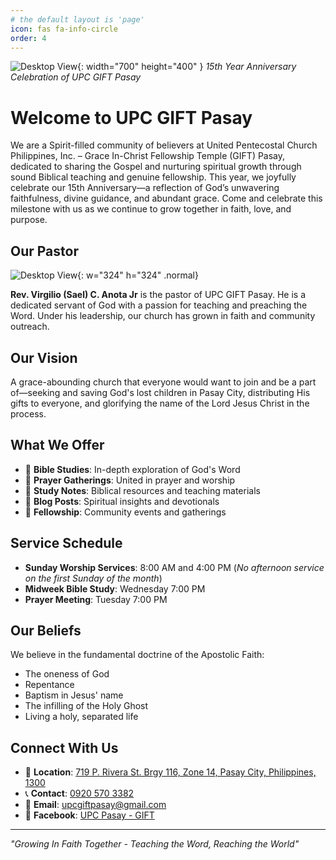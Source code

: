 ```yaml
---
# the default layout is 'page'
icon: fas fa-info-circle
order: 4
---
```


![Desktop View](https://ik.imagekit.io/g0xkgtz2g/giftchurch.jpg?updatedAt=1746626721382){: width="700" height="400" }
_15th Year Anniversary Celebration of UPC GIFT Pasay_

# Welcome to UPC GIFT Pasay

We are a Spirit-filled community of believers at United Pentecostal Church Philippines, Inc. – Grace In-Christ Fellowship Temple (GIFT) Pasay, dedicated to sharing the Gospel and nurturing spiritual growth through sound Biblical teaching and genuine fellowship. This year, we joyfully celebrate our 15th Anniversary—a reflection of God’s unwavering faithfulness, divine guidance, and abundant grace. Come and celebrate this milestone with us as we continue to grow together in faith, love, and purpose.

## Our Pastor

![Desktop View](<https://ik.imagekit.io/g0xkgtz2g/490066295_1081477980682966_7613510574937348021_n(1).jpg?updatedAt=1746663282298>){: w="324" h="324" .normal}

**Rev. Virgilio (Sael) C. Anota Jr** is the pastor of UPC GIFT Pasay. He is a dedicated servant of God with a passion for teaching and preaching the Word. Under his leadership, our church has grown in faith and community outreach.

## Our Vision

A grace-abounding church that everyone would want to join and be a part of—seeking and saving God's lost children in Pasay City, distributing His gifts to everyone, and glorifying the name of the Lord Jesus Christ in the process.

## What We Offer

- 📖 **Bible Studies**: In-depth exploration of God's Word
- 🙏 **Prayer Gatherings**: United in prayer and worship
- 📝 **Study Notes**: Biblical resources and teaching materials
- 💭 **Blog Posts**: Spiritual insights and devotionals
- 🤝 **Fellowship**: Community events and gatherings

## Service Schedule

- **Sunday Worship Services**: 8:00 AM and 4:00 PM (_No afternoon service on the first Sunday of the month_)
- **Midweek Bible Study**: Wednesday 7:00 PM
- **Prayer Meeting**: Tuesday 7:00 PM

## Our Beliefs

We believe in the fundamental doctrine of the Apostolic Faith:

- The oneness of God
- Repentance
- Baptism in Jesus' name
- The infilling of the Holy Ghost
- Living a holy, separated life

## Connect With Us

- 📍 **Location**: <a href="https://g.co/kgs/GXztGwH" target="_blank"> 719 P. Rivera St. Brgy 116, Zone 14, Pasay City, Philippines, 1300</a>
- 📞 **Contact**: <a href="tel:09205703382">0920 570 3382</a>
- 📧 **Email**: <a href="mailto:upcgiftpasay@gmail.com">upcgiftpasay@gmail.com</a>
- 📱 **Facebook**: <a href="https://www.facebook.com/GIFTPASAY" target="_blank">UPC Pasay - GIFT</a>

---

_"Growing In Faith Together - Teaching the Word, Reaching the World"_
